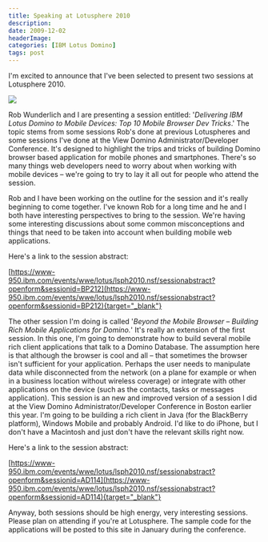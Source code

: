 ```yaml
---
title: Speaking at Lotusphere 2010
description: 
date: 2009-12-02
headerImage: 
categories: [IBM Lotus Domino]
tags: post
---
```


I'm excited to announce that I've been selected to present two sessions at Lotusphere 2010.

![](/images/2009/ls.gif)

Rob Wunderlich and I are presenting a session entitled: '_Delivering IBM Lotus Domino to Mobile Devices: Top 10 Mobile Browser Dev Tricks_.' The topic stems from some sessions Rob's done at previous Lotuspheres and some sessions I've done at the View Domino Administrator/Developer Conference. It's designed to highlight the trips and tricks of building Domino browser based application for mobile phones and smartphones. There's so many things web developers need to worry about when working with mobile devices – we're going to try to lay it all out for people who attend the session.

Rob and I have been working on the outline for the session and it's really beginning to come together. I've known Rob for a long time and he and I both have interesting perspectives to bring to the session. We're having some interesting discussions about some common misconceptions and things that need to be taken into account when building mobile web applications.

Here's a link to the session abstract:

[https://www-950.ibm.com/events/wwe/lotus/lsph2010.nsf/sessionabstract?openform&sessionid=BP212](https://www-950.ibm.com/events/wwe/lotus/lsph2010.nsf/sessionabstract?openform&sessionid=BP212){target="_blank"}

The other session I'm doing is called '_Beyond the Mobile Browser – Building Rich Mobile Applications for Domino._' It's really an extension of the first session. In this one, I'm going to demonstrate how to build several mobile rich client applications that talk to a Domino Database. The assumption here is that although the browser is cool and all – that sometimes the browser isn't sufficient for your application. Perhaps the user needs to manipulate data while disconnected from the network (on a plane for example or when in a business location without wireless coverage) or integrate with other applications on the device (such as the contacts, tasks or messages application). This session is an new and improved version of a session I did at the View Domino Administrator/Developer Conference in Boston earlier this year. I'm going to be building a rich client in Java (for the BlackBerry platform), Windows Mobile and probably Android. I'd like to do iPhone, but I don't have a Macintosh and just don't have the relevant skills right now.

Here's a link to the session abstract:

[https://www-950.ibm.com/events/wwe/lotus/lsph2010.nsf/sessionabstract?openform&sessionid=AD114](https://www-950.ibm.com/events/wwe/lotus/lsph2010.nsf/sessionabstract?openform&sessionid=AD114){target="_blank"}

Anyway, both sessions should be high energy, very interesting sessions. Please plan on attending if you're at Lotusphere. The sample code for the applications will be posted to this site in January during the conference.